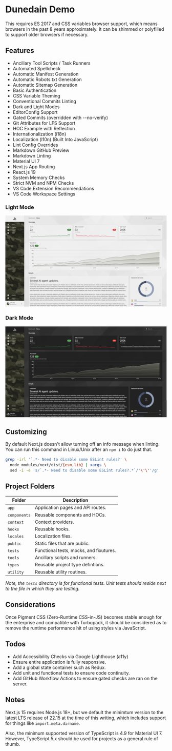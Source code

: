 # Dunedain Demo

This requires ES 2017 and CSS variables browser support, which means browsers in the past 8 years
approximately. It can be shimmed or polyfilled to support older browsers if necessary.

## Features

* Ancillary Tool Scripts / Task Runners
* Automated Spellcheck
* Automatic Manifest Generation
* Automatic Robots.txt Generation
* Automatic Sitemap Generation
* Basic Authentication
* CSS Variable Theming
* Conventional Commits Linting
* Dark and Light Modes
* EditorConfig Support
* Gated Commits (overridden with --no-verify)
* Git Attributes for LFS Support
* HOC Example with Reflection
* Internationalization (i18n)
* Localization (l10n) (Built Into JavaScript)
* Lint Config Overrides
* Markdown GitHub Preview
* Markdown Linting
* Material UI 7
* Next.js App Routing
* React.js 19
* System Memory Checks
* Strict NVM and NPM Checks
* VS Code Extension Recommendations
* VS Code Workspace Settings

### Light Mode

![Screenshot of light mode.](./.github/light-mode.png)

### Dark Mode

![Screenshot of dark mode.](./.github/dark-mode.png)

## Customizing

By default Next.js doesn't allow turning off an info message when linting. You can run this command
in Linux/Unix after an `npm i` to do just that.

```bash
grep -irl '`.*- Need to disable some ESLint rules?' \
  node_modules/next/dist/{esm,lib} | xargs \
  sed -i -e 's/`.*- Need to disable some ESLint rules?.*`/'\'\''/g'
```

## Project Folders

| Folder       | Description                             |
| ------------ | --------------------------------------- |
| `app`        | Application pages and API routes.       |
| `components` | Reusable components and HOCs.           |
| `context`    | Context providers.                      |
| `hooks`      | Reusable hooks.                         |
| `locales`    | Localization files.                     |
| `public`     | Static files that are public.           |
| `tests`      | Functional tests, mocks, and fixutures. |
| `tools`      | Ancillary scripts and runners.          |
| `types`      | Reusable project type defintions.       |
| `utility`    | Reusable utility routines.              |

_Note, the `tests` directory is for functional tests. Unit tests should reside next to the file
in which they are testing._

## Considerations

Once Pigment CSS (Zero-Runtime CSS-in-JS) becomes stable enough for the enterprise and compatible
with Turbopack, it should be considered as to remove the runtime performance hit of using styles
via JavaScript.

## Todos

* Add Accessibility Checks via Google Lighthouse (a11y)
* Ensure entire application is fully responsive.
* Add a global state container such as Redux.
* Add unit and functional tests to ensure code continuity.
* Add GitHub Workflow Actions to ensure gated checks are ran on the server.

## Notes

Next.js 15 requires Node.js 18+, but we default the minimtum version to the latest LTS
release of 22.15 at the time of this writing, which includes support for things like
`import.meta.dirname`.

Also, the minimum supported version of TypeScript is 4.9 for Material UI 7. However, TypeScript
5.x should be used for projects as a general rule of thumb.
